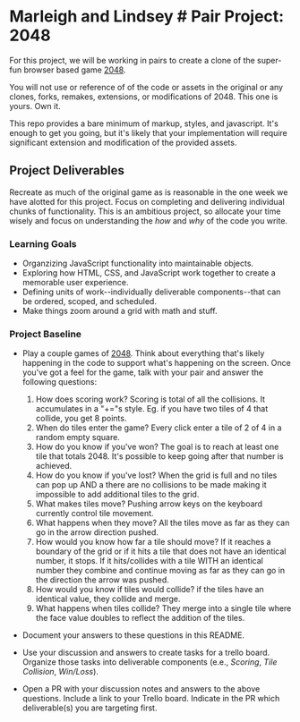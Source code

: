 # Marleigh and Lindsey # Pair Project: 2048
For this project, we will be working in pairs to create a clone of the super-fun browser based game [2048](http://gabrielecirulli.github.io/2048/).

You will not use or reference of of the code or assets in the original or any clones, forks, remakes, extensions, or modifications of 2048. This one is yours. Own it.

This repo provides a bare minimum of markup, styles, and javascript. It's enough to get you going, but it's likely that your implementation will require significant extension and modification of the provided assets.

## Project Deliverables
Recreate as much of the original game as is reasonable in the one week we have alotted for this project. Focus on completing and delivering individual chunks of functionality. This is an ambitious project, so allocate your time wisely and focus on understanding the _how_ and _why_ of the code you write.

### Learning Goals
- Organzizing JavaScript functionality into maintainable objects.
- Exploring how HTML, CSS, and JavaScript work together to create a memorable user experience.
- Defining units of work--individually deliverable components--that can be ordered, scoped, and scheduled.
- Make things zoom around a grid with math and stuff.

### Project Baseline
- Play a couple games of [2048](http://gabrielecirulli.github.io/2048/). Think about everything that's likely happening in the code to support what's happening on the screen. Once you've got a feel for the game, talk with your pair and answer the following questions:
  1. How does scoring work?
      Scoring is total of all the collisions. It accumulates in a "+="s style. Eg. if you have two tiles of 4 that collide, you get 8 points.
  2. When do tiles enter the game?
      Every click enter a tile of 2 of 4 in a random empty square.
  3. How do you know if you've won?
      The goal is to reach at least one tile that totals 2048. It's possible to keep going after that number is achieved.
  4. How do you know if you've lost?
      When the grid is full and no tiles can pop up AND a there are no collisions to be made making it impossible to add additional tiles to the grid. 
  5. What makes tiles move?
      Pushing arrow keys on the keyboard currently control tile movement.
  6. What happens when they move?
      All the tiles move as far as they can go in the arrow direction pushed. 
  7. How would you know how far a tile should move?
      If it reaches a boundary of the grid or if it hits a tile that does not have an identical number, it stops. If it hits/collides with a tile WITH an identical number they combine and continue moving as far as they can go in the direction the arrow was pushed.
  8. How would you know if tiles would collide?
      if the tiles have an identical value, they collide and merge.
  9. What happens when tiles collide?
      They merge into a single tile where the face value doubles to reflect the addition of the tiles.

- Document your answers to these questions in this README.
- Use your discussion and answers to create tasks for a trello board. Organize those tasks into deliverable components (e.e., _Scoring_, _Tile Collision_, _Win/Loss_).
- Open a PR with your discussion notes and answers to the above questions. Include a link to your Trello board. Indicate in the PR which deliverable(s) you are targeting first.
